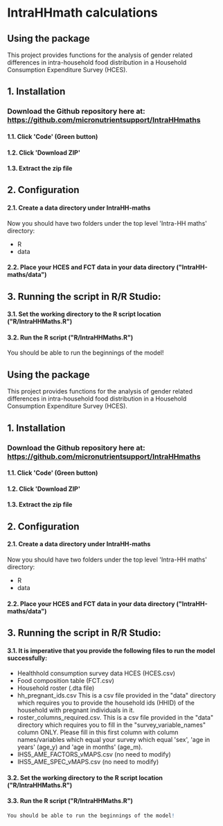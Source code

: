 # IntraHHmath calculations

## Using the package

This project provides functions for the analysis of gender related differences in intra-household food distribution in a Household Consumption Expenditure Survey (HCES).  

## 1. Installation

### Download the Github repository here at: https://github.com/micronutrientsupport/IntraHHmaths

#### 1.1. Click 'Code' (Green button) 
#### 1.2. Click 'Download ZIP'
#### 1.3. Extract the zip file

## 2. Configuration

#### 2.1. Create a data directory under IntraHH-maths
Now you should have two folders under the top level 'Intra-HH maths' directory:
- R 
- data 

#### 2.2. Place your HCES and FCT data in your data directory ("IntraHH-maths/data") 

## 3. Running the script in R/R Studio:

#### 3.1. Set the working directory to the R script location ("R/IntraHHMaths.R")
#### 3.2. Run the R script ("R/IntraHHMaths.R")

You should be able to run the beginnings of the model!


## Using the package

This project provides functions for the analysis of gender related differences in intra-household food distribution in a Household Consumption Expenditure Survey (HCES).  

## 1. Installation

### Download the Github repository here at: https://github.com/micronutrientsupport/IntraHHmaths

#### 1.1. Click 'Code' (Green button) 
#### 1.2. Click 'Download ZIP'
#### 1.3. Extract the zip file

## 2. Configuration

#### 2.1. Create a data directory under IntraHH-maths
Now you should have two folders under the top level 'Intra-HH maths' directory:
- R 
- data 

#### 2.2. Place your HCES and FCT data in your data directory ("IntraHH-maths/data") 

## 3. Running the script in R/R Studio:

#### 3.1. It is imperative that you provide the following files to run the model successfully: 
- Healthhold consumption survey data HCES (HCES.csv)
- Food composition table (FCT.csv) 
- Household roster (.dta file)
- hh_pregnant_ids.csv This is a csv file provided in the "data" directory which requires you to provide the household ids (HHID) of the household with pregnant individuals in it.
- roster_columns_required.csv. This is a csv file provided in the "data" directory which requires you to fill in the "survey_variable_names" column ONLY. Please fill in this first column with column names/variables which equal your survey which
equal 'sex', 'age in years' (age_y) and 'age in months' (age_m).
- IHS5_AME_FACTORS_vMAPS.csv (no need to modify)
- IHS5_AME_SPEC_vMAPS.csv (no need to modify)

#### 3.2. Set the working directory to the R script location ("R/IntraHHMaths.R")
#### 3.3. Run the R script ("R/IntraHHMaths.R")

```r
You should be able to run the beginnings of the model!
```
